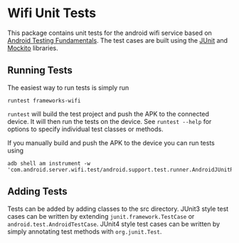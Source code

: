 # Wifi Unit Tests
This package contains unit tests for the android wifi service based on
[Android Testing Fundamentals](http://developer.android.com/tools/testing/testing_android.html).
The test cases are built using the [JUnit](http://junit.org/) and [Mockito](http://mockito.org/)
libraries.

## Running Tests
The easiest way to run tests is simply run

```
runtest frameworks-wifi
```

`runtest` will build the test project and push the APK to the connected device. It will then run the
tests on the device. See `runtest --help` for options to specify individual test classes or methods.

If you manually build and push the APK to the device you can run tests using

```
adb shell am instrument -w 'com.android.server.wifi.test/android.support.test.runner.AndroidJUnitRunner'
```

## Adding Tests
Tests can be added by adding classes to the src directory. JUnit3 style test cases can be written by
extending `junit.framework.TestCase` or `android.test.AndroidTestCase`. JUnit4 style test cases can
be written by simply annotating test methods with `org.junit.Test`.
